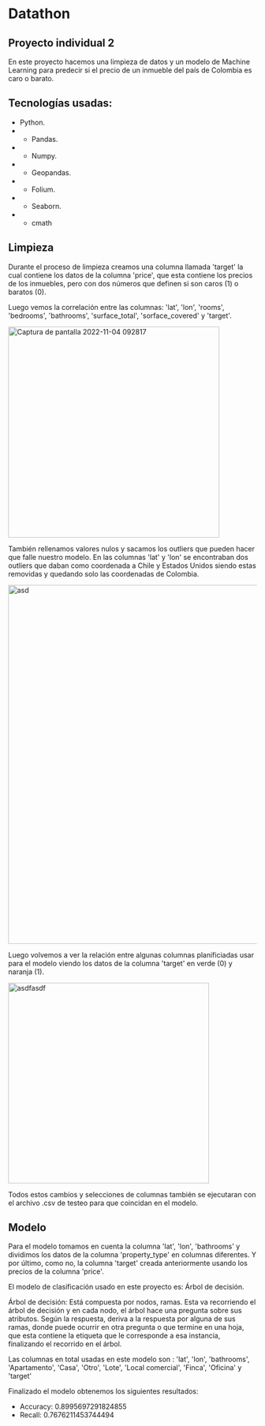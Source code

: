 # Datathon

## Proyecto individual 2

En este proyecto hacemos una limpieza de datos y un modelo de Machine Learning para predecir si el precio de un inmueble del país de Colombia es caro o barato.

## Tecnologías usadas:

- Python.
- - Pandas. 
- - Numpy.
- - Geopandas.
- - Folium.
- - Seaborn.
- - cmath

## Limpieza

Durante el proceso de limpieza creamos una columna llamada 'target' la cual contiene los datos de la columna 'price', que esta contiene los precios de los inmuebles, pero con dos números que definen si son caros (1) o baratos (0).

Luego vemos la correlación entre las columnas: 'lat', 'lon', 'rooms', 'bedrooms', 'bathrooms', 'surface_total', 'sorface_covered' y 'target'.

<img width="428" alt="Captura de pantalla 2022-11-04 092817" src="https://user-images.githubusercontent.com/105827215/199972744-6556c126-b30f-4bfb-8aaa-3575069be97f.png">

También rellenamos valores nulos y sacamos los outliers que pueden hacer que falle nuestro modelo.
En las columnas 'lat' y 'lon' se encontraban dos outliers que daban como coordenada a Chile y Estados Unidos siendo estas removidas y quedando solo las coordenadas de Colombia. 

<img width="728" alt="asd" src="https://user-images.githubusercontent.com/105827215/199974696-1da94790-f421-4f84-817b-b96ff2ff9e88.png">

Luego volvemos a ver la relación entre algunas columnas planificiadas usar para el modelo viendo los datos de la columna 'target' en verde (0) y naranja (1).

<img width="407" alt="asdfasdf" src="https://user-images.githubusercontent.com/105827215/199975657-434b82d5-c798-4080-8620-4668edffbb63.png">

Todos estos cambios y selecciones de columnas también se ejecutaran con el archivo .csv de testeo para que coincidan en el modelo.

## Modelo

Para el modelo tomamos en cuenta la columna 'lat', 'lon', 'bathrooms' y dividimos los datos de la columna 'property_type' en columnas diferentes. Y por último, como no, la columna 'target' creada anteriormente usando los precios de la columna 'price'.

El modelo de clasificación usado en este proyecto es: Árbol de decisión. 

Árbol de decisión: Está compuesta por nodos, ramas. Esta va recorriendo el árbol de decisión y en cada nodo, el árbol hace una pregunta sobre sus atributos. Según la respuesta, deriva a la respuesta por alguna de sus ramas, donde puede ocurrir en otra pregunta o que termine en una hoja, que esta contiene la etiqueta que le corresponde a esa instancia, finalizando el recorrido en el árbol.

Las columnas en total usadas en este modelo son : 'lat', 'lon', 'bathrooms', 'Apartamento', 'Casa', 'Otro', 'Lote', 'Local comercial', 'Finca', 'Oficina' y 'target'

Finalizado el modelo obtenemos los siguientes resultados:

- Accuracy: 0.8995697291824855
- Recall: 0.7676211453744494
